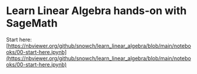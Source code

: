 Learn Linear Algebra hands-on with SageMath
===========================================

Start here: [https://nbviewer.org/github/snowch/learn_linear_algebra/blob/main/notebooks/00-start-here.ipynb](https://nbviewer.org/github/snowch/learn_linear_algebra/blob/main/notebooks/00-start-here.ipynb)
